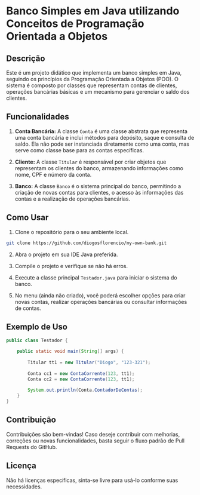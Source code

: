 # Banco Simples em Java utilizando Conceitos de Programação Orientada a Objetos

## Descrição
Este é um projeto didático que implementa um banco simples em Java, seguindo os princípios da Programação Orientada a Objetos (POO). O sistema é composto por classes que representam contas de clientes, operações bancárias básicas e um mecanismo para gerenciar o saldo dos clientes.

## Funcionalidades
1. **Conta Bancária:** A classe `Conta` é uma classe abstrata que representa uma conta bancária e inclui métodos para depósito, saque e consulta de saldo. Ela não pode ser instanciada diretamente como uma conta, mas serve como classe base para as contas específicas.

2. **Cliente:** A classe `Titular` é responsável por criar objetos que representam os clientes do banco, armazenando informações como nome, CPF e número da conta.

3. **Banco:** A classe `Banco` é o sistema principal do banco, permitindo a criação de novas contas para clientes, o acesso às informações das contas e a realização de operações bancárias.

## Como Usar
1. Clone o repositório para o seu ambiente local.
```bash
git clone https://github.com/diogosflorencio/my-own-bank.git
```

2. Abra o projeto em sua IDE Java preferida.

3. Compile o projeto e verifique se não há erros.

4. Execute a classe principal `Testador.java` para iniciar o sistema do banco.

5. No menu (ainda não criado), você poderá escolher opções para criar novas contas, realizar operações bancárias ou consultar informações de contas.

## Exemplo de Uso
```java
public class Testador {

	public static void main(String[] args) {
		
		Titular tt1 = new Titular("Diogo", "123-321");
		
		Conta cc1 = new ContaCorrente(123, tt1);
		Conta cc2 = new ContaCorrente(123, tt1);
		
		System.out.println(Conta.ContadorDeContas);
	}
}
```

## Contribuição
Contribuições são bem-vindas! Caso deseje contribuir com melhorias, correções ou novas funcionalidades, basta seguir o fluxo padrão de Pull Requests do GitHub.

## Licença
Não há licenças específicas, sinta-se livre para usá-lo conforme suas necessidades.
